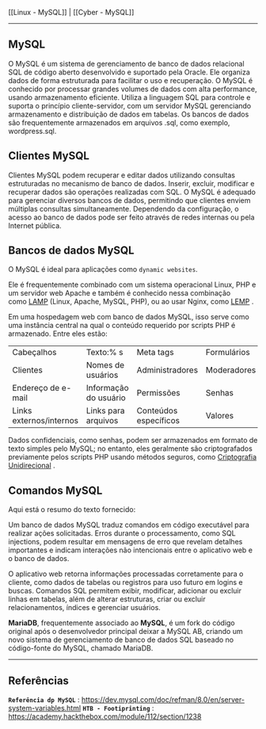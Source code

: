 [[Linux - MySQL]] | [[Cyber - MySQL]]

---

## MySQL

O MySQL é um sistema de gerenciamento de banco de dados relacional SQL de código aberto desenvolvido e suportado pela Oracle. Ele organiza dados de forma estruturada para facilitar o uso e recuperação. O MySQL é conhecido por processar grandes volumes de dados com alta performance, usando armazenamento eficiente. Utiliza a linguagem SQL para controle e suporta o princípio cliente-servidor, com um servidor MySQL gerenciando armazenamento e distribuição de dados em tabelas. Os bancos de dados são frequentemente armazenados em arquivos .sql, como exemplo, wordpress.sql.

## Clientes MySQL

Clientes MySQL podem recuperar e editar dados utilizando consultas estruturadas no mecanismo de banco de dados. Inserir, excluir, modificar e recuperar dados são operações realizadas com SQL. O MySQL é adequado para gerenciar diversos bancos de dados, permitindo que clientes enviem múltiplas consultas simultaneamente. Dependendo da configuração, o acesso ao banco de dados pode ser feito através de redes internas ou pela Internet pública.

## Bancos de dados MySQL
O MySQL é ideal para aplicações como `dynamic websites`.

Ele é frequentemente combinado com um sistema operacional Linux, PHP e um servidor web Apache e também é conhecido nessa combinação como [LAMP](https://en.wikipedia.org/wiki/LAMP_(software_bundle)) (Linux, Apache, MySQL, PHP), ou ao usar Nginx, como [LEMP](https://lemp.io/) .

Em uma hospedagem web com banco de dados MySQL, isso serve como uma instância central na qual o conteúdo requerido por scripts PHP é armazenado. Entre eles estão:

| | | | |
|---|---|---|---|
|Cabeçalhos|Texto:% s|Meta tags|Formulários|
|Clientes|Nomes de usuários|Administradores|Moderadores|
|Endereço de e-mail|Informação do usuário|Permissões|Senhas|
|Links externos/internos|Links para arquivos|Conteúdos específicos|Valores|

Dados confidenciais, como senhas, podem ser armazenados em formato de texto simples pelo MySQL; no entanto, eles geralmente são criptografados previamente pelos scripts PHP usando métodos seguros, como [Criptografia Unidirecional](https://en.citizendium.org/wiki/One-way_encryption) .

## Comandos MySQL

Aqui está o resumo do texto fornecido:

Um banco de dados MySQL traduz comandos em código executável para realizar ações solicitadas. Erros durante o processamento, como SQL injections, podem resultar em mensagens de erro que revelam detalhes importantes e indicam interações não intencionais entre o aplicativo web e o banco de dados.

O aplicativo web retorna informações processadas corretamente para o cliente, como dados de tabelas ou registros para uso futuro em logins e buscas. Comandos SQL permitem exibir, modificar, adicionar ou excluir linhas em tabelas, além de alterar estruturas, criar ou excluir relacionamentos, índices e gerenciar usuários.

**MariaDB**, frequentemente associado ao **MySQL**, é um fork do código original após o desenvolvedor principal deixar a MySQL AB, criando um novo sistema de gerenciamento de banco de dados SQL baseado no código-fonte do MySQL, chamado MariaDB.

---

## Referências

**`Referência dp MySQL`** : https://dev.mysql.com/doc/refman/8.0/en/server-system-variables.html
**`HTB - Footiprinting`** : https://academy.hackthebox.com/module/112/section/1238
